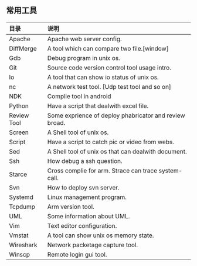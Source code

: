 ## **常用工具**

|目录|说明|
|:--|:--|
|Apache| Apache web server config.|
|DiffMerge| A tool which can compare two file.[window]|
|Gdb|Debug program in unix os.|
|Git|Source code version control tool usage intro.|
|Io|A tool that can show io status of unix os.|
|nc|A network test tool. [Udp test tool and so on]|
|NDK|Complie tool in android|
|Python|Have a script that dealwith excel file.|
|Review Tool|Some exprience of deploy phabricator and review broad.|
|Screen| A Shell tool of unix os.|
|Script| Have a script to catch pic or video from webs.|
|Sed|A Shell tool of unix os that can dealwith document.|
|Ssh|How debug a ssh question.|
|Starce|Cross complie for arm. Strace can trace system-call.|
|Svn|How to deploy svn server.|
|Systemd|Linux management program.|
|Tcpdump|Arm version tool.|
|UML|Some information about UML.|
|Vim|Text editor configuration.|
|Vmstat|A tool can show unix os memory state.|
|Wireshark|Network packetage capture tool.|
|Winscp|Remote login gui tool.|



